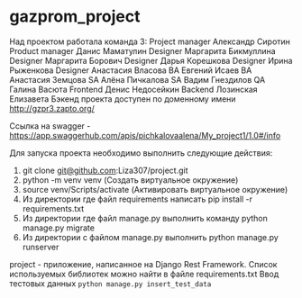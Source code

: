 # gazprom_project
Над проектом работала команда 3:
Project manager Александр Сиротин
Product manager Данис Маматулин
Designer Маргарита Бикмуллина
Designer Маргарита Борович
Designer Дарья Корешкова
Designer Ирина Рыженкова
Designer Анастасия Власова
BA Евгений Исаев
BA Анастасия Земцова
SA Алёна Пичкалова
SA Вадим Гнездилов
QA Галина Васюта
Frontend Денис Недосейкин
Backend Лозинская Елизавета
Бэкенд проекта доступен по доменному имени http://gzpr3.zapto.org/

Ссылка на swagger - https://app.swaggerhub.com/apis/pichkalovaalena/My_project1/1.0#/info

Для запуска проекта необходимо выполнить следующие действия:
1. git clone git@github.com:Liza307/project.git
2. python -m venv venv (Создать виртуальное окружение)
4. source venv/Scripts/activate (Активировать виртуальное окружение)
5. Из директории где файл requirements написать pip install -r requirements.txt
6. Из директории где файл manage.py выполнить команду python manage.py migrate
7. Из директории с файлом manage.py выполнить python manage.py runserver

project - приложение, написанное на Django Rest Framework. Список используемых библиотек можно найти в файле requirements.txt
Ввод тестовых данных
`python manage.py insert_test_data`